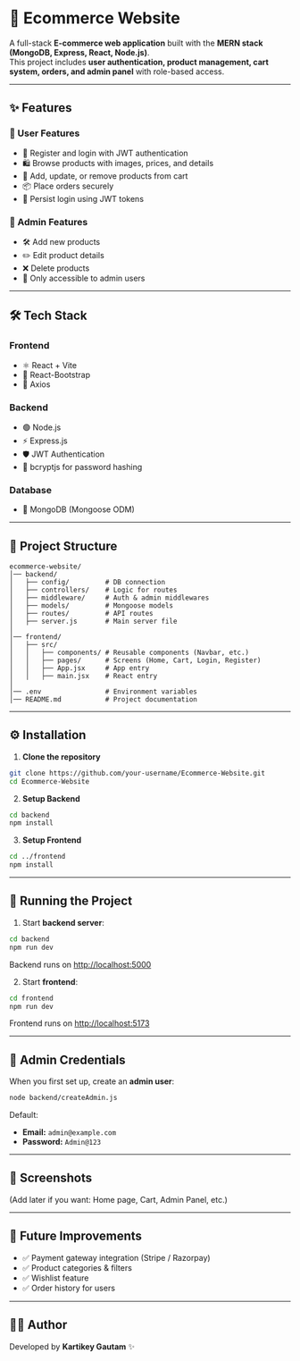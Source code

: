 # 🛒 Ecommerce Website  

A full-stack **E-commerce web application** built with the **MERN stack (MongoDB, Express, React, Node.js)**.  
This project includes **user authentication, product management, cart system, orders, and admin panel** with role-based access.  

---

## ✨ Features  

### 🔹 User Features  
- 👤 Register and login with JWT authentication  
- 🛍️ Browse products with images, prices, and details  
- 🛒 Add, update, or remove products from cart  
- 📦 Place orders securely  
- 🔑 Persist login using JWT tokens  

### 🔹 Admin Features  
- 🛠️ Add new products  
- ✏️ Edit product details  
- ❌ Delete products  
- 🔐 Only accessible to admin users  

---

## 🛠️ Tech Stack  

### **Frontend**  
- ⚛️ React + Vite  
- 🎨 React-Bootstrap  
- 🔄 Axios  

### **Backend**  
- 🟢 Node.js  
- ⚡ Express.js  
- 🛡️ JWT Authentication  
- 🔑 bcryptjs for password hashing  

### **Database**  
- 🍃 MongoDB (Mongoose ODM)  

---

## 📂 Project Structure  

```
ecommerce-website/
│── backend/
│   ├── config/         # DB connection
│   ├── controllers/    # Logic for routes
│   ├── middleware/     # Auth & admin middlewares
│   ├── models/         # Mongoose models
│   ├── routes/         # API routes
│   ├── server.js       # Main server file
│
│── frontend/
│   ├── src/
│   │   ├── components/ # Reusable components (Navbar, etc.)
│   │   ├── pages/      # Screens (Home, Cart, Login, Register)
│   │   ├── App.jsx     # App entry
│   │   ├── main.jsx    # React entry
│
│── .env                # Environment variables
│── README.md           # Project documentation
```

---

## ⚙️ Installation  

1. **Clone the repository**  
```bash
git clone https://github.com/your-username/Ecommerce-Website.git
cd Ecommerce-Website
```

2. **Setup Backend**  
```bash
cd backend
npm install
```

3. **Setup Frontend**  
```bash
cd ../frontend
npm install
```

---

## 🚀 Running the Project  

1. Start **backend server**:  
```bash
cd backend
npm run dev
```
Backend runs on [http://localhost:5000](http://localhost:5000)

2. Start **frontend**:  
```bash
cd frontend
npm run dev
```
Frontend runs on [http://localhost:5173](http://localhost:5173)

---

## 🔑 Admin Credentials  

When you first set up, create an **admin user**:  
```bash
node backend/createAdmin.js
```

Default:  
- **Email:** `admin@example.com`  
- **Password:** `Admin@123`  

---

## 📸 Screenshots  

(Add later if you want: Home page, Cart, Admin Panel, etc.)  

---

## 📌 Future Improvements  
- ✅ Payment gateway integration (Stripe / Razorpay)  
- ✅ Product categories & filters  
- ✅ Wishlist feature  
- ✅ Order history for users  

---

## 👨‍💻 Author  

Developed by **Kartikey Gautam** ✨  
